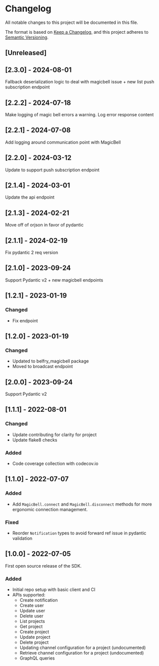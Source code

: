 # Changelog
All notable changes to this project will be documented in this file.

The format is based on [Keep a Changelog](https://keepachangelog.com/en/1.0.0/),
and this project adheres to [Semantic Versioning](https://semver.org/spec/v2.0.0.html).

## [Unreleased]

## [2.3.0] - 2024-08-01
Fallback deserialization logic to deal with magicbell issue + new list push subscription endpoint

## [2.2.2] - 2024-07-18
Make logging of magic bell errors a warning. Log error response content

## [2.2.1] - 2024-07-08
Add logging around communication point with MagicBell

## [2.2.0] - 2024-03-12
Update to support push subscription endpoint

## [2.1.4] - 2024-03-01
Update the api endpoint

## [2.1.3] - 2024-02-21
Move off of orjson in favor of pydantic

## [2.1.1] - 2024-02-19
Fix pydantic 2 req version

## [2.1.0] - 2023-09-24
Support Pydantic v2 + new magicbell endpoints

## [1.2.1] - 2023-01-19
### Changed
- Fix endpoint

## [1.2.0] - 2023-01-19
### Changed
- Updated to belfry_magicbell package
- Moved to broadcast endpoint


## [2.0.0] - 2023-09-24
Support Pydantic v2

## [1.1.1] - 2022-08-01
### Changed
- Update contributing for clarity for project
- Update flake8 checks

### Added
- Code coverage collection with codecov.io

## [1.1.0] - 2022-07-07
### Added
- Add `MagicBell.connect` and `MagicBell.disconnect` methods for more ergonomic connection management.

### Fixed
- Reorder `Notification` types to avoid forward ref issue in pydantic validation

## [1.0.0] - 2022-07-05
First open source release of the SDK.

### Added
- Initial repo setup with basic client and CI
- APIs supported:
  - Create notification
  - Create user
  - Update user
  - Delete user
  - List projects
  - Get project
  - Create project
  - Update project
  - Delete project
  - Updating channel configuration for a project (undocumented)
  - Retrieve channel configuration for a project (undocumented)
  - GraphQL queries

